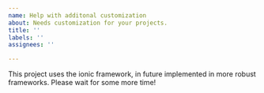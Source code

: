 ```yaml
---
name: Help with additonal customization
about: Needs customization for your projects.
title: ''
labels: ''
assignees: ''

---
```


This project uses the ionic framework, in future implemented in more robust frameworks. Please wait for some more time!
